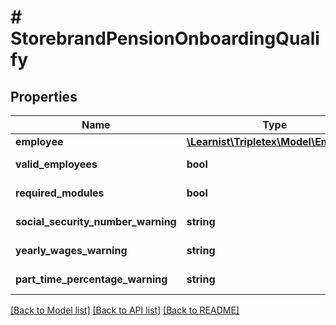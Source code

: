# # StorebrandPensionOnboardingQualify

## Properties

Name | Type | Description | Notes
------------ | ------------- | ------------- | -------------
**employee** | [**\Learnist\Tripletex\Model\Employee**](Employee.md) |  | [optional]
**valid_employees** | **bool** |  | [optional] [readonly]
**required_modules** | **bool** |  | [optional] [readonly]
**social_security_number_warning** | **string** |  | [optional] [readonly]
**yearly_wages_warning** | **string** |  | [optional] [readonly]
**part_time_percentage_warning** | **string** |  | [optional] [readonly]

[[Back to Model list]](../../README.md#models) [[Back to API list]](../../README.md#endpoints) [[Back to README]](../../README.md)
